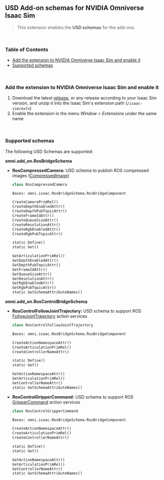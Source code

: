 ## USD Add-on schemas for NVIDIA Omniverse Isaac Sim

> This extension enables the **USD schemas** for the add-ons.

<br>

### Table of Contents

- [Add the extension to NVIDIA Omniverse Isaac Sim and enable it](#extension)
- [Supported schemas](#schemas)

<br>

<a name="extension"></a>
### Add the extension to NVIDIA Omniverse Isaac Sim and enable it

1. Download the latest [release](https://github.com/Toni-SM/omni.usd.schema.add_on/releases), or any release according to your Isaac Sim version, and unzip it into the Isaac Sim's extension path (```/isaac-sim/exts```)
2. Enable the extension in the menu *Window > Extensions* under the same name

<br>

<a name="schemas"></a>
### Supported schemas

The following USD Schemas are supported:

**omni.add_on.RosBridgeSchema**

* **RosCompressedCamera:** USD schema to publish ROS compressed images ([CompressedImage](https://docs.ros.org/en/api/sensor_msgs/html/msg/CompressedImage.html))
    
    ```python
    class RosCompressedCamera

    Bases: omni.isaac.RosBridgeSchema.RosBridgeComponent

    CreateCameraPrimRel()
    CreateDepthEnabledAttr()
    CreateDepthPubTopicAttr()
    CreateFrameIdAttr()
    CreateQueueSizeAttr()
    CreateResolutionAttr()
    CreateRgbEnabledAttr()
    CreateRgbPubTopicAttr()

    static Define()
    static Get()

    GetArticulationPrimRel()
    GetDepthEnabledAttr()
    GetDepthPubTopicAttr()
    GetFrameIdAttr()
    GetQueueSizeAttr()
    GetResolutionAttr()
    GetRgbEnabledAttr()
    GetRgbPubTopicAttr()
    static GetSchemaAttributeNames()
    ```

**omni.add_on.RosControlBridgeSchema**

* **RosControlFollowJointTrajectory:** USD schema to support ROS [FollowJointTrajectory](http://docs.ros.org/en/api/control_msgs/html/action/FollowJointTrajectory.html) action services
    
    ```python
    class RosControlFollowJointTrajectory

    Bases: omni.isaac.RosBridgeSchema.RosBridgeComponent

    CreateActionNamespaceAttr()
    CreateArticulationPrimRel()
    CreateControllerNameAttr()
    
    static Define()
    static Get()
    
    GetActionNamespaceAttr()
    GetArticulationPrimRel()
    GetControllerNameAttr()
    static GetSchemaAttributeNames()
    ```

* **RosControlGripperCommand:** USD schema to support ROS [GripperCommand](http://docs.ros.org/en/api/control_msgs/html/action/GripperCommand.html) action services
    
    ```python
    class RosControlGripperCommand

    Bases: omni.isaac.RosBridgeSchema.RosBridgeComponent

    CreateActionNamespaceAttr()
    CreateArticulationPrimRel()
    CreateControllerNameAttr()
    
    static Define()
    static Get()
    
    GetActionNamespaceAttr()
    GetArticulationPrimRel()
    GetControllerNameAttr()
    static GetSchemaAttributeNames()
    ```